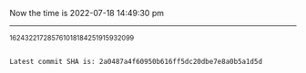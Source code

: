 Now the time is 2022-07-18 14:49:30 pm

---

<small>162432217285761018184251915932099</small>

```txt

Latest commit SHA is: 2a0487a4f60950b616ff5dc20dbe7e8a0b5a1d5d
```

